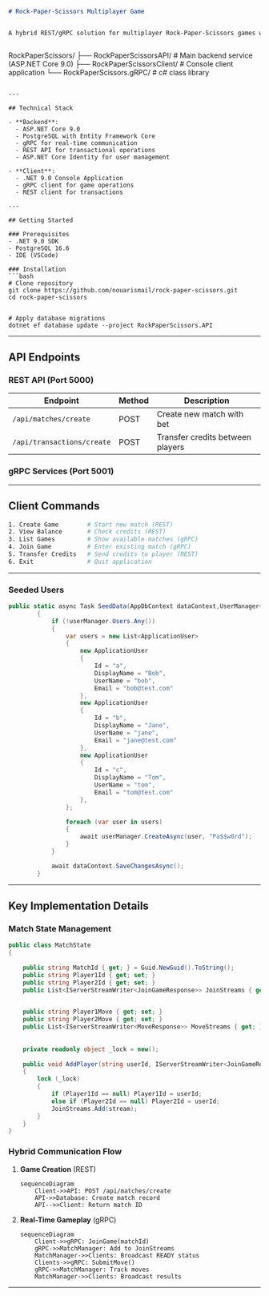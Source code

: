 ```markdown
# Rock-Paper-Scissors Multiplayer Game


A hybrid REST/gRPC solution for multiplayer Rock-Paper-Scissors games with real-time gameplay and currency transactions.



```
RockPaperScissors/
├── RockPaperScissorsAPI/          # Main backend service (ASP.NET Core 9.0)
├── RockPaperScissorsClient/       # Console client application
└── RockPaperScissors.gRPC/         # c# class library

```

---

## Technical Stack

- **Backend**:
  - ASP.NET Core 9.0
  - PostgreSQL with Entity Framework Core
  - gRPC for real-time communication
  - REST API for transactional operations
  - ASP.NET Core Identity for user management

- **Client**:
  - .NET 9.0 Console Application
  - gRPC client for game operations
  - REST client for transactions

---

## Getting Started

### Prerequisites
- .NET 9.0 SDK
- PostgreSQL 16.6
- IDE (VSCode)

### Installation
```bash
# Clone repository
git clone https://github.com/nouarismail/rock-paper-scissors.git
cd rock-paper-scissors


# Apply database migrations
dotnet ef database update --project RockPaperScissors.API
```

---

## API Endpoints

### REST API (Port 5000)
| Endpoint               | Method | Description                     |
|------------------------|--------|---------------------------------|
| `/api/matches/create`         | POST   | Create new match with bet       |
| `/api/transactions/create`    | POST   | Transfer credits between players

### gRPC Services (Port 5001)


---

## Client Commands

```bash
1. Create Game        # Start new match (REST)
2. View Balance       # Check credits (REST)
3. List Games         # Show available matches (gRPC)
4. Join Game          # Enter existing match (gRPC)
5. Transfer Credits   # Send credits to player (REST)
6. Exit               # Quit application
```

---



### Seeded Users
```csharp
public static async Task SeedData(AppDbContext dataContext,UserManager<ApplicationUser> userManager)
        {
            if (!userManager.Users.Any())
            {
                var users = new List<ApplicationUser>
                {
                    new ApplicationUser
                    {
                        Id = "a",
                        DisplayName = "Bob",
                        UserName = "bob",
                        Email = "bob@test.com"
                    },
                    new ApplicationUser
                    {
                        Id = "b",
                        DisplayName = "Jane",
                        UserName = "jane",
                        Email = "jane@test.com"
                    },
                    new ApplicationUser
                    {
                        Id = "c",
                        DisplayName = "Tom",
                        UserName = "tom",
                        Email = "tom@test.com"
                    },
                };

                foreach (var user in users)
                {
                    await userManager.CreateAsync(user, "Pa$$w0rd");
                }
            }

            await dataContext.SaveChangesAsync();
        }
```

---

## Key Implementation Details

### Match State Management
```csharp
public class MatchState
{
    
    public string MatchId { get; } = Guid.NewGuid().ToString();
    public string Player1Id { get; set; }
    public string Player2Id { get; set; }
    public List<IServerStreamWriter<JoinGameResponse>> JoinStreams { get; } = new();

    
    public string Player1Move { get; set; }
    public string Player2Move { get; set; }
    public List<IServerStreamWriter<MoveResponse>> MoveStreams { get; } = new();
    
    
    private readonly object _lock = new();
    
    public void AddPlayer(string userId, IServerStreamWriter<JoinGameResponse> stream)
    {
        lock (_lock)
        {
            if (Player1Id == null) Player1Id = userId;
            else if (Player2Id == null) Player2Id = userId;
            JoinStreams.Add(stream);
        }
    }
}
```

### Hybrid Communication Flow
1. **Game Creation** (REST)
   ```mermaid
   sequenceDiagram
       Client->>API: POST /api/matches/create
       API->>Database: Create match record
       API-->>Client: Return match ID
   ```

2. **Real-Time Gameplay** (gRPC)
   ```mermaid
   sequenceDiagram
       Client->>gRPC: JoinGame(matchId)
       gRPC->>MatchManager: Add to JoinStreams
       MatchManager->>Clients: Broadcast READY status
       Clients->>gRPC: SubmitMove()
       gRPC->>MatchManager: Track moves
       MatchManager->>Clients: Broadcast results
   ```

---


